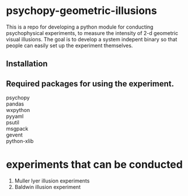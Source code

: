 # psychopy-geometric-illusions
This is a repo for developing a python module for conducting psychophysical experiments, to measure the intensity of 2-d geometric visual illusions. The goal is to develop a system indepent binary so that people can easily set up the experiment themselves.

## Installation

## Required packages for using the experiment.
psychopy  
pandas  
wxpython  
pyyaml  
psutil  
msgpack  
gevent  
python-xlib  

# experiments that can be conducted

1. Muller lyer illusion experiments
2. Baldwin illusion experiment
